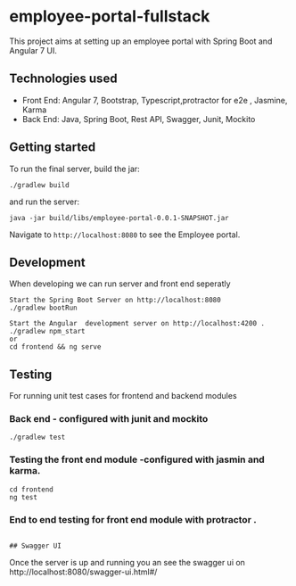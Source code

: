 # employee-portal-fullstack
This project aims at setting up an employee portal with Spring Boot and Angular 7 UI.

## Technologies used
- Front End: Angular 7, Bootstrap, Typescript,protractor for e2e , Jasmine, Karma
- Back End: Java, Spring Boot, Rest API, Swagger, Junit, Mockito

## Getting started

To run the final server, build the jar:
```
./gradlew build
```

and run the server:

```
java -jar build/libs/employee-portal-0.0.1-SNAPSHOT.jar 
```
Navigate to `http://localhost:8080` to see the Employee portal.

## Development

When developing we can run server and front end seperatly
```
Start the Spring Boot Server on http://localhost:8080
./gradlew bootRun 
```
```
Start the Angular  development server on http://localhost:4200 .
./gradlew npm_start
or
cd frontend && ng serve
```

## Testing

For running unit test cases for frontend and backend modules
### Back end - configured with junit and mockito
```
./gradlew test
```
### Testing the front end module  -configured with jasmin and karma.
```
cd frontend
ng test
```
### End to end testing for front end module with protractor .
```

## Swagger UI

```
Once the server is up and running you an see the swagger ui on http://localhost:8080/swagger-ui.html#/
```
